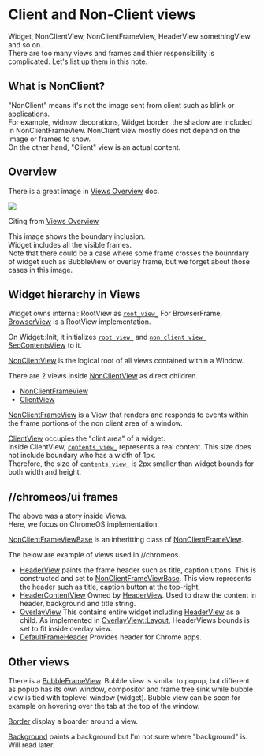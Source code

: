 # Client and Non-Client views

Widget, NonClientView, NonClientFrameView, HeaderView somethingView and so on.  
There are too many views and frames and thier responsibility is complicated.
Let's list up them in this note.

## What is NonClient?

"NonClient" means it's not the image sent from client such as blink or applications.  
For example, widnow decorations, Widget border, the shadow are included in NonClientFrameView. NonClient view mostly does not depend on the image or frames to show.  
On the other hand, "Client" view is an actual content.


## Overview
There is a great image in [Views Overview](https://chromium.googlesource.com/chromium/src/+/master/docs/ui/views/overview.md) doc.  

![](https://hackmd.io/_uploads/BJ6iHSg_2.png)

Citing from [Views Overview](https://chromium.googlesource.com/chromium/src/+/master/docs/ui/views/overview.md)

This image shows the boundary inclusion.  
Widget includes all the visible frames.  
Note that there could be a case where some frame crosses the bounrdary of widget such as BubbleView or overlay frame, but we forget about those cases in this image.

## Widget hierarchy in Views
Widget owns internal::RootView as [`root_view_`](https://source.chromium.org/chromium/chromium/src/+/refs/heads/main:ui/views/widget/widget.h;l=1295;drc=51e1b713f6da38219910bf8fb93a81262340bf97)
For BrowserFrame, [BrowserView](https://source.chromium.org/chromium/chromium/src/+/refs/heads/main:chrome/browser/ui/views/frame/browser_root_view.h;l=27;drc=3e67c0491457f1a05fb7816346fc6d9676bb7a16) is a RootView implementation.  

On Widget::Init, it initializes [`root_view_`](https://source.chromium.org/chromium/chromium/src/+/refs/heads/main:ui/views/widget/widget.h;l=1295;drc=51e1b713f6da38219910bf8fb93a81262340bf97) and [`non_client_view_`](https://source.chromium.org/chromium/chromium/src/+/refs/heads/main:ui/views/widget/widget.h;l=1301;drc=51e1b713f6da38219910bf8fb93a81262340bf97) [SecContentsView](https://source.chromium.org/chromium/chromium/src/+/refs/heads/main:ui/views/widget/widget.cc;l=454;drc=3e67c0491457f1a05fb7816346fc6d9676bb7a16) to it.  

[NonClientView](https://source.chromium.org/chromium/chromium/src/+/main:ui/views/window/non_client_view.h;l=151;drc=75d7c513ef4be3f9d6ee591fc038359c90949aae) is the logical root of all views contained within a Window.  

There are 2 views inside [NonClientView](https://source.chromium.org/chromium/chromium/src/+/main:ui/views/window/non_client_view.h;l=151;drc=75d7c513ef4be3f9d6ee591fc038359c90949aae) as direct children.  
- [NonClientFrameView](https://source.chromium.org/chromium/chromium/src/+/refs/heads/main:ui/views/window/non_client_view.h;l=29;drc=3e67c0491457f1a05fb7816346fc6d9676bb7a16)
- [ClientView](https://source.chromium.org/chromium/chromium/src/+/refs/heads/main:ui/views/window/client_view.h;l=24;drc=3e67c0491457f1a05fb7816346fc6d9676bb7a16)

[NonClientFrameView](https://source.chromium.org/chromium/chromium/src/+/refs/heads/main:ui/views/window/non_client_view.h;l=29;drc=3e67c0491457f1a05fb7816346fc6d9676bb7a16) is a View that renders and responds to events within the frame portions of the non client area of a window.  

[ClientView](https://source.chromium.org/chromium/chromium/src/+/refs/heads/main:ui/views/window/client_view.h;l=24;drc=3e67c0491457f1a05fb7816346fc6d9676bb7a16) occupies the "clint area" of a widget.  
Inside ClientView, [`contents_view_`](https://source.chromium.org/chromium/chromium/src/+/refs/heads/main:ui/views/window/client_view.h;l=76;drc=3e67c0491457f1a05fb7816346fc6d9676bb7a16) represents a real content. This size does not include boundary who has a width of 1px.  
Therefore, the size of [`contents_view_`](https://source.chromium.org/chromium/chromium/src/+/refs/heads/main:ui/views/window/client_view.h;l=76;drc=3e67c0491457f1a05fb7816346fc6d9676bb7a16) is 2px smaller than widget bounds for both width and height.


## //chromeos/ui frames
The above was a story inside Views.  
Here, we focus on ChromeOS implementation.

[NonClientFrameViewBase](https://source.chromium.org/chromium/chromium/src/+/main:chromeos/ui/frame/non_client_frame_view_base.h) is an inheritting class of [NonClientFrameView](https://source.chromium.org/chromium/chromium/src/+/refs/heads/main:ui/views/window/non_client_view.h;l=29;drc=3e67c0491457f1a05fb7816346fc6d9676bb7a16).  

The below are example of views used in //chromeos.

- [HeaderView](https://source.chromium.org/chromium/chromium/src/+/refs/heads/main:chromeos/ui/frame/header_view.h;l=45;drc=3e67c0491457f1a05fb7816346fc6d9676bb7a16) paints the frame header such as title, caption uttons.
This is constructed and set to [NonClientFrameViewBase](https://source.chromium.org/chromium/chromium/src/+/main:chromeos/ui/frame/non_client_frame_view_base.h). This view represents the header such as title, caption button at the top-right.
- [HeaderContentView](https://source.chromium.org/chromium/chromium/src/+/refs/heads/main:chromeos/ui/frame/header_view.cc;l=38;drc=3e67c0491457f1a05fb7816346fc6d9676bb7a16)
Owned by [HeaderView](https://source.chromium.org/chromium/chromium/src/+/refs/heads/main:chromeos/ui/frame/header_view.h;l=45;drc=3e67c0491457f1a05fb7816346fc6d9676bb7a16). Used to draw the content in header, background and title string.
- [OverlayView](https://source.chromium.org/chromium/chromium/src/+/refs/heads/main:chromeos/ui/frame/non_client_frame_view_base.h;l=81;drc=3e67c0491457f1a05fb7816346fc6d9676bb7a16)
This contains entire widget including [HeaderView](https://source.chromium.org/chromium/chromium/src/+/refs/heads/main:chromeos/ui/frame/header_view.h;l=45;drc=3e67c0491457f1a05fb7816346fc6d9676bb7a16) as a child. As implemented in [OverlayView::Layout](https://source.chromium.org/chromium/chromium/src/+/refs/heads/main:chromeos/ui/frame/non_client_frame_view_base.cc;l=31;drc=3e67c0491457f1a05fb7816346fc6d9676bb7a16), HeaderViews bounds is set to fit inside overlay view.
- [DefaultFrameHeader](https://source.chromium.org/chromium/chromium/src/+/refs/heads/main:chromeos/ui/frame/default_frame_header.h;l=22;drc=3e67c0491457f1a05fb7816346fc6d9676bb7a16)
Provides header for Chrome apps.  

## Other views
There is a [BubbleFrameView](https://source.chromium.org/chromium/chromium/src/+/main:ui/views/bubble/bubble_frame_view.h). Bubble view is similar to popup, but different as popup has its own window, compositor and frame tree sink while bubble view is tied with toplevel window (widget). Bubble view can be seen for example on hovering over the tab at the top of the window.

[Border](https://source.chromium.org/chromium/chromium/src/+/main:ui/views/border.h) display a boarder around a view.  

[Background](https://source.chromium.org/chromium/chromium/src/+/main:ui/views/background.h;drc=682129de1dbc24ebc1aa3c8b3d160cb13c0acaa6) paints a background but I'm not sure where "background" is. Will read later.
